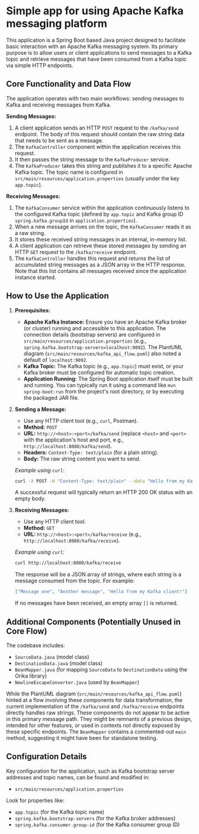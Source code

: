 # Simple app for using Apache Kafka messaging platform

This application is a Spring Boot based Java project designed to facilitate basic interaction with an Apache Kafka messaging system. Its primary purpose is to allow users or client applications to send messages to a Kafka topic and retrieve messages that have been consumed from a Kafka topic via simple HTTP endpoints.

## Core Functionality and Data Flow

The application operates with two main workflows: sending messages to Kafka and receiving messages from Kafka.

**Sending Messages:**

1.  A client application sends an HTTP `POST` request to the `/kafka/send` endpoint. The body of this request should contain the raw string data that needs to be sent as a message.
2.  The `KafkaController` component within the application receives this request.
3.  It then passes the string message to the `KafkaProducer` service.
4.  The `KafkaProducer` takes this string and publishes it to a specific Apache Kafka topic. The topic name is configured in `src/main/resources/application.properties` (usually under the key `app.topic`).

**Receiving Messages:**

1.  The `KafkaConsumer` service within the application continuously listens to the configured Kafka topic (defined by `app.topic` and Kafka group ID `spring.kafka.groupId` in `application.properties`).
2.  When a new message arrives on the topic, the `KafkaConsumer` reads it as a raw string.
3.  It stores these received string messages in an internal, in-memory list.
4.  A client application can retrieve these stored messages by sending an HTTP `GET` request to the `/kafka/receive` endpoint.
5.  The `KafkaController` handles this request and returns the list of accumulated string messages as a JSON array in the HTTP response. Note that this list contains all messages received since the application instance started.

## How to Use the Application

1.  **Prerequisites:**
    *   **Apache Kafka Instance:** Ensure you have an Apache Kafka broker (or cluster) running and accessible to this application. The connection details (bootstrap servers) are configured in `src/main/resources/application.properties` (e.g., `spring.kafka.bootstrap-servers=localhost:9092`). The PlantUML diagram (`src/main/resources/kafka_api_flow.puml`) also noted a default of `localhost:9092`.
    *   **Kafka Topic:** The Kafka topic (e.g., `app.topic`) must exist, or your Kafka broker must be configured for automatic topic creation.
    *   **Application Running:** The Spring Boot application itself must be built and running. You can typically run it using a command like `mvn spring-boot:run` from the project's root directory, or by executing the packaged JAR file.

2.  **Sending a Message:**
    *   Use any HTTP client tool (e.g., `curl`, Postman).
    *   **Method:** `POST`
    *   **URL:** `http://<host>:<port>/kafka/send` (replace `<host>` and `<port>` with the application's host and port, e.g., `http://localhost:8080/kafka/send`).
    *   **Headers:** `Content-Type: text/plain` (for a plain string).
    *   **Body:** The raw string content you want to send.

    *Example using `curl`:*
    ```bash
    curl -X POST -H "Content-Type: text/plain" --data "Hello from my Kafka client!" http://localhost:8080/kafka/send
    ```
    A successful request will typically return an HTTP 200 OK status with an empty body.

3.  **Receiving Messages:**
    *   Use any HTTP client tool.
    *   **Method:** `GET`
    *   **URL:** `http://<host>:<port>/kafka/receive` (e.g., `http://localhost:8080/kafka/receive`).

    *Example using `curl`:*
    ```bash
    curl http://localhost:8080/kafka/receive
    ```
    The response will be a JSON array of strings, where each string is a message consumed from the topic. For example:
    ```json
    ["Message one", "Another message", "Hello from my Kafka client!"]
    ```
    If no messages have been received, an empty array `[]` is returned.

## Additional Components (Potentially Unused in Core Flow)

The codebase includes:
*   `SourceData.java` (model class)
*   `DestinationData.java` (model class)
*   `BeanMapper.java` (for mapping `SourceData` to `DestinationData` using the Orika library)
*   `NewlineEscapeConverter.java` (used by `BeanMapper`)

While the PlantUML diagram (`src/main/resources/kafka_api_flow.puml`) hinted at a flow involving these components for data transformation, the current implementation of the `/kafka/send` and `/kafka/receive` endpoints directly handles raw strings. These components do not appear to be active in this primary message path. They might be remnants of a previous design, intended for other features, or used in contexts not directly exposed by these specific endpoints. The `BeanMapper` contains a commented-out `main` method, suggesting it might have been for standalone testing.

## Configuration Details

Key configuration for the application, such as Kafka bootstrap server addresses and topic names, can be found and modified in:
*   `src/main/resources/application.properties`

Look for properties like:
*   `app.topic` (for the Kafka topic name)
*   `spring.kafka.bootstrap-servers` (for the Kafka broker addresses)
*   `spring.kafka.consumer.group-id` (for the Kafka consumer group ID)
```
